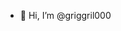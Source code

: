 - 👋 Hi, I’m @griggril000

<!---
griggril000/griggril000 is a ✨ special ✨ repository because its `README.md` (this file) appears on your GitHub profile.
You can click the Preview link to take a look at your changes.
--->
